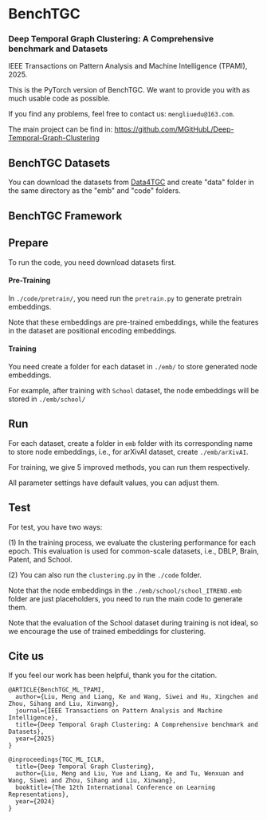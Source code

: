 # BenchTGC

### Deep Temporal Graph Clustering: A Comprehensive benchmark and Datasets

IEEE Transactions on Pattern Analysis and Machine Intelligence (TPAMI), 2025.

This is the PyTorch version of BenchTGC. We want to provide you with as much usable code as possible.

If you find any problems, feel free to contact us: ```mengliuedu@163.com```.

The main project can be find in: https://github.com/MGitHubL/Deep-Temporal-Graph-Clustering

## BenchTGC Datasets

You can download the datasets from [Data4TGC](https://github.com/MGitHubL/Data4TGC) and create "data" folder in the same directory as the "emb" and "code" folders.

## BenchTGC Framework

## Prepare

To run the code, you need download datasets first.

#### Pre-Training

In ```./code/pretrain/```, you need run the ```pretrain.py``` to generate pretrain embeddings.

Note that these embeddings are pre-trained embeddings, while the features in the dataset are positional encoding embeddings.

#### Training

You need create a folder for each dataset in ```./emb/``` to store generated node embeddings.

For example, after training with `School` dataset, the node embeddings will be stored in ```./emb/school/```


## Run

For each dataset, create a folder in ```emb``` folder with its corresponding name to store node embeddings, i.e., for arXivAI dataset, create ```./emb/arXivAI```.

For training, we give 5 improved methods, you can run them respectively.

All parameter settings have default values, you can adjust them.

## Test

For test, you have two ways:

(1) In the training process, we evaluate the clustering performance for each epoch. This evaluation is used for common-scale datasets, i.e., DBLP, Brain, Patent, and School.

(2) You can also run the ```clustering.py``` in the ```./code``` folder.

Note that the node embeddings in the ```./emb/school/school_ITREND.emb``` folder are just placeholders, you need to run the main code to generate them.

Note that the evaluation of the School dataset during training is not ideal, so we encourage the use of trained embeddings for clustering.


## Cite us

If you feel our work has been helpful, thank you for the citation.

```
@ARTICLE{BenchTGC_ML_TPAMI,
  author={Liu, Meng and Liang, Ke and Wang, Siwei and Hu, Xingchen and Zhou, Sihang and Liu, Xinwang},
  journal={IEEE Transactions on Pattern Analysis and Machine Intelligence}, 
  title={Deep Temporal Graph Clustering: A Comprehensive benchmark and Datasets}, 
  year={2025}
}

@inproceedings{TGC_ML_ICLR,
  title={Deep Temporal Graph Clustering},
  author={Liu, Meng and Liu, Yue and Liang, Ke and Tu, Wenxuan and Wang, Siwei and Zhou, Sihang and Liu, Xinwang},
  booktitle={The 12th International Conference on Learning Representations},
  year={2024}
}
```
